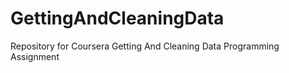 GettingAndCleaningData
======================

Repository for Coursera Getting And Cleaning Data Programming Assignment

